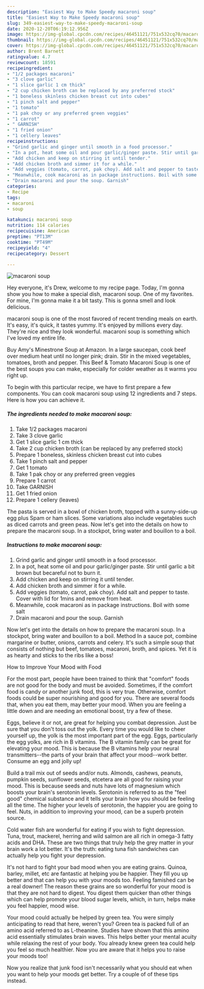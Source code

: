 ```yaml
---
description: "Easiest Way to Make Speedy macaroni soup"
title: "Easiest Way to Make Speedy macaroni soup"
slug: 349-easiest-way-to-make-speedy-macaroni-soup
date: 2020-12-20T06:19:12.956Z
image: https://img-global.cpcdn.com/recipes/46451121/751x532cq70/macaroni-soup-recipe-main-photo.jpg
thumbnail: https://img-global.cpcdn.com/recipes/46451121/751x532cq70/macaroni-soup-recipe-main-photo.jpg
cover: https://img-global.cpcdn.com/recipes/46451121/751x532cq70/macaroni-soup-recipe-main-photo.jpg
author: Brent Barnett
ratingvalue: 4.7
reviewcount: 18591
recipeingredient:
- "1/2 packages macaroni"
- "3 clove garlic"
- "1 slice garlic 1 cm thick"
- "2 cup chicken broth can be replaced by any preferred stock"
- "1 boneless skinless chicken breast cut into cubes"
- "1 pinch salt and pepper"
- "1 tomato"
- "1 pak choy or any preferred green veggies"
- "1 carrot"
- " GARNISH"
- "1 fried onion"
- "1 cellery leaves"
recipeinstructions:
- "Grind garlic and ginger until smooth in a food processor."
- "In a pot, heat some oil and pour garlic/ginger paste. Stir until garlic a bit brown but becareful not to burn it."
- "Add chicken and keep on stirring it until tender."
- "Add chicken broth and simmer it for a while."
- "Add veggies (tomato, carrot, pak choy). Add salt and pepper to taste. Cover with lid for 1mins and remove from heat."
- "Meanwhile, cook macaroni as in package instructions. Boil with some salt"
- "Drain macaroni and pour the soup. Garnish"
categories:
- Recipe
tags:
- macaroni
- soup

katakunci: macaroni soup 
nutrition: 114 calories
recipecuisine: American
preptime: "PT13M"
cooktime: "PT49M"
recipeyield: "4"
recipecategory: Dessert

---
```



![macaroni soup](https://img-global.cpcdn.com/recipes/46451121/751x532cq70/macaroni-soup-recipe-main-photo.jpg)

Hey everyone, it's Drew, welcome to my recipe page. Today, I'm gonna show you how to make a special dish, macaroni soup. One of my favorites. For mine, I'm gonna make it a bit tasty. This is gonna smell and look delicious.

macaroni soup is one of the most favored of recent trending meals on earth. It's easy, it's quick, it tastes yummy. It's enjoyed by millions every day. They're nice and they look wonderful. macaroni soup is something which I've loved my entire life.

Buy Amy&#39;s Minestrone Soup at Amazon. In a large saucepan, cook beef over medium heat until no longer pink; drain. Stir in the mixed vegetables, tomatoes, broth and pepper. This Beef &amp; Tomato Macaroni Soup is one of the best soups you can make, especially for colder weather as it warms you right up.


To begin with this particular recipe, we have to first prepare a few components. You can cook macaroni soup using 12 ingredients and 7 steps. Here is how you can achieve it.

<!--inarticleads1-->

##### The ingredients needed to make macaroni soup:

1. Take 1/2 packages macaroni
1. Take 3 clove garlic
1. Get 1 slice garlic 1 cm thick
1. Take 2 cup chicken broth (can be replaced by any preferred stock)
1. Prepare 1 boneless, skinless chicken breast cut into cubes
1. Take 1 pinch salt and pepper
1. Get 1 tomato
1. Take 1 pak choy or any preferred green veggies
1. Prepare 1 carrot
1. Take  GARNISH
1. Get 1 fried onion
1. Prepare 1 cellery (leaves)


The pasta is served in a bowl of chicken broth, topped with a sunny-side-up egg plus Spam or ham slices. Some variations also include vegetables such as diced carrots and green peas. Now let&#39;s get into the details on how to prepare the macaroni soup. In a stockpot, bring water and bouillon to a boil. 

<!--inarticleads2-->

##### Instructions to make macaroni soup:

1. Grind garlic and ginger until smooth in a food processor.
1. In a pot, heat some oil and pour garlic/ginger paste. Stir until garlic a bit brown but becareful not to burn it.
1. Add chicken and keep on stirring it until tender.
1. Add chicken broth and simmer it for a while.
1. Add veggies (tomato, carrot, pak choy). Add salt and pepper to taste. Cover with lid for 1mins and remove from heat.
1. Meanwhile, cook macaroni as in package instructions. Boil with some salt
1. Drain macaroni and pour the soup. Garnish


Now let&#39;s get into the details on how to prepare the macaroni soup. In a stockpot, bring water and bouillon to a boil. Method In a sauce pot, combine margarine or butter, onions, carrots and celery. It&#39;s such a simple soup that consists of nothing but beef, tomatoes, macaroni, broth, and spices. Yet it is as hearty and sticks to the ribs like a boss! 

How to Improve Your Mood with Food


For the most part, people have been trained to think that "comfort" foods are not good for the body and must be avoided. Sometimes, if the comfort food is candy or another junk food, this is very true. Otherwise, comfort foods could be super nourishing and good for you. There are several foods that, when you eat them, may better your mood. When you are feeling a little down and are needing an emotional boost, try a few of these.

Eggs, believe it or not, are great for helping you combat depression. Just be sure that you don't toss out the yolk. Every time you would like to cheer yourself up, the yolk is the most important part of the egg. Eggs, particularly the egg yolks, are rich in B vitamins. The B vitamin family can be great for elevating your mood. This is because the B vitamins help your neural transmitters--the parts of your brain that affect your mood--work better. Consume an egg and jolly up!

Build a trail mix out of seeds and/or nuts. Almonds, cashews, peanuts, pumpkin seeds, sunflower seeds, etcetera are all good for raising your mood. This is because seeds and nuts have lots of magnesium which boosts your brain's serotonin levels. Serotonin is referred to as the "feel good" chemical substance and it tells your brain how you should be feeling all the time. The higher your levels of serotonin, the happier you are going to feel. Nuts, in addition to improving your mood, can be a superb protein source.

Cold water fish are wonderful for eating if you wish to fight depression. Tuna, trout, mackerel, herring and wild salmon are all rich in omega-3 fatty acids and DHA. These are two things that truly help the grey matter in your brain work a lot better. It's the truth: eating tuna fish sandwiches can actually help you fight your depression. 

It's not hard to fight your bad mood when you are eating grains. Quinoa, barley, millet, etc are fantastic at helping you be happier. They fill you up better and that can help you with your moods too. Feeling famished can be a real downer! The reason these grains are so wonderful for your mood is that they are not hard to digest. You digest them quicker than other things which can help promote your blood sugar levels, which, in turn, helps make you feel happier, mood wise.

Your mood could actually be helped by green tea. You were simply anticipating to read that here, weren't you? Green tea is packed full of an amino acid referred to as L-theanine. Studies have shown that this amino acid essentially stimulates brain waves. This helps better your mental acuity while relaxing the rest of your body. You already knew green tea could help you feel so much healthier. Now you are aware that it helps you to raise your moods too!

Now you realize that junk food isn't necessarily what you should eat when you want to help your moods get better. Try  a  couple of  of  these  tips  instead.

